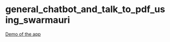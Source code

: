 # general_chatbot_and_talk_to_pdf_using_swarmauri
[Demo of the app](https://github.com/ishaan1234/general_chatbot_and_talk_to_pdf_using_swarmauri/releases/download/v1.0/swarmauri_demo.mp4)
